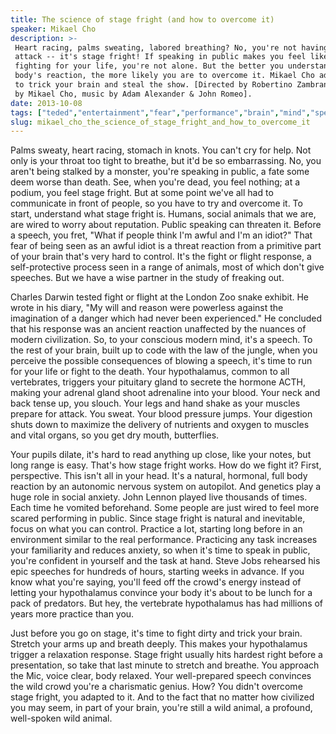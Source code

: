 ```yaml
---
title: The science of stage fright (and how to overcome it)
speaker: Mikael Cho
description: >-
 Heart racing, palms sweating, labored breathing? No, you're not having a heart
 attack -- it's stage fright! If speaking in public makes you feel like you're
 fighting for your life, you're not alone. But the better you understand your
 body's reaction, the more likely you are to overcome it. Mikael Cho advises how
 to trick your brain and steal the show. [Directed by Robertino Zambrano, narrated
 by Mikael Cho, music by Adam Alexander & John Romeo].
date: 2013-10-08
tags: ["teded","entertainment","fear","performance","brain","mind","speech","animation","education","psychology"]
slug: mikael_cho_the_science_of_stage_fright_and_how_to_overcome_it
---
```


Palms sweaty, heart racing, stomach in knots. You can't cry for help. Not only is your
throat too tight to breathe, but it'd be so embarrassing. No, you aren't being stalked by
a monster, you're speaking in public, a fate some deem worse than death. See, when you're
dead, you feel nothing; at a podium, you feel stage fright. But at some point we've all
had to communicate in front of people, so you have to try and overcome it. To start,
understand what stage fright is. Humans, social animals that we are, are wired to worry
about reputation. Public speaking can threaten it. Before a speech, you fret, "What if
people think I'm awful and I'm an idiot?" That fear of being seen as an awful idiot is a
threat reaction from a primitive part of your brain that's very hard to control. It's the
fight or flight response, a self-protective process seen in a range of animals, most of
which don't give speeches. But we have a wise partner in the study of freaking
out.

Charles Darwin tested fight or flight at the London Zoo snake exhibit. He wrote in his
diary, "My will and reason were powerless against the imagination of a danger which had
never been experienced." He concluded that his response was an ancient reaction unaffected
by the nuances of modern civilization. So, to your conscious modern mind, it's a speech.
To the rest of your brain, built up to code with the law of the jungle, when you perceive
the possible consequences of blowing a speech, it's time to run for your life or fight to
the death. Your hypothalamus, common to all vertebrates, triggers your pituitary gland to
secrete the hormone ACTH, making your adrenal gland shoot adrenaline into your blood. Your
neck and back tense up, you slouch. Your legs and hand shake as your muscles prepare for
attack. You sweat. Your blood pressure jumps. Your digestion shuts down to maximize the
delivery of nutrients and oxygen to muscles and vital organs, so you get dry mouth,
butterflies.

Your pupils dilate, it's hard to read anything up close, like your notes, but long range
is easy. That's how stage fright works. How do we fight it? First, perspective. This isn't
all in your head. It's a natural, hormonal, full body reaction by an autonomic nervous
system on autopilot. And genetics play a huge role in social anxiety. John Lennon played
live thousands of times. Each time he vomited beforehand. Some people are just wired to
feel more scared performing in public. Since stage fright is natural and inevitable, focus
on what you can control. Practice a lot, starting long before in an environment similar to
the real performance. Practicing any task increases your familiarity and reduces anxiety,
so when it's time to speak in public, you're confident in yourself and the task at hand.
Steve Jobs rehearsed his epic speeches for hundreds of hours, starting weeks in advance.
If you know what you're saying, you'll feed off the crowd's energy instead of letting your
hypothalamus convince your body it's about to be lunch for a pack of predators. But hey,
the vertebrate hypothalamus has had millions of years more practice than
you.

Just before you go on stage, it's time to fight dirty and trick your brain. Stretch your
arms up and breath deeply. This makes your hypothalamus trigger a relaxation response.
Stage fright usually hits hardest right before a presentation, so take that last minute to
stretch and breathe. You approach the Mic, voice clear, body relaxed. Your well-prepared
speech convinces the wild crowd you're a charismatic genius. How? You didn't overcome
stage fright, you adapted to it. And to the fact that no matter how civilized you may
seem, in part of your brain, you're still a wild animal, a profound, well-spoken wild
animal.

<!--
ad_duration=0
event="TED-Ed"
external_start_time=0
has_talk_citation=0
intro_duration=0
is_subtitle_required="False"
is_talk_featured="False"
language="en"
language_swap="False"
native_language="en"
number_of_related_talks=6
number_of_speakers=1
number_of_subtitled_videos=0
number_of_tags=10
number_of_talk_download_languages=21
number_of_talk_more_resources=1
number_of_talk_recommendations=0
number_of_talks_take_actions=0
post_ad_duration=0
published_timestamp="2017-09-07 21:14:45"
recording_date="2013-10-08"
speaker_is_published=0
speaker_name="Mikael Cho"
talk_name="The science of stage fright (and how to overcome it)"
talks_tags=["teded","entertainment","fear","performance","brain","mind","speech","animation","education","psychology"]
talks_take_action=[]
url_webpage="https://www.ted.com/talks/mikael_cho_the_science_of_stage_fright_and_how_to_overcome_it"
video_type_name="TED-Ed Original"
-->